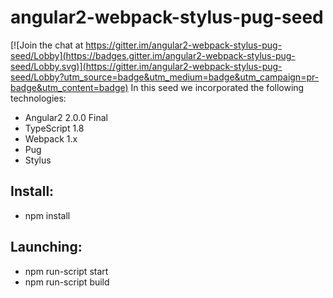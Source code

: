 angular2-webpack-stylus-pug-seed
=======================================

[![Join the chat at https://gitter.im/angular2-webpack-stylus-pug-seed/Lobby](https://badges.gitter.im/angular2-webpack-stylus-pug-seed/Lobby.svg)](https://gitter.im/angular2-webpack-stylus-pug-seed/Lobby?utm_source=badge&utm_medium=badge&utm_campaign=pr-badge&utm_content=badge)
In this seed we incorporated the following technologies:
* Angular2 2.0.0 Final
* TypeScript 1.8
* Webpack 1.x
* Pug
* Stylus

Install:
----------
* npm install

Launching:
-----------
* npm run-script start
* npm run-script build
